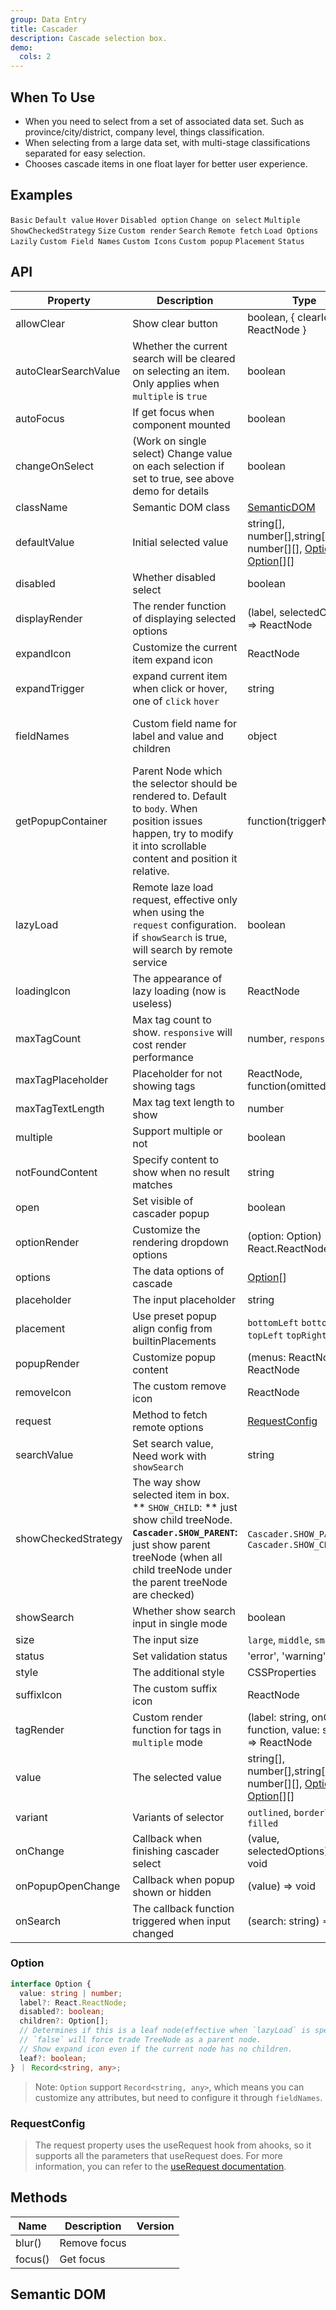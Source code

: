 ```yaml
---
group: Data Entry
title: Cascader
description: Cascade selection box.
demo:
  cols: 2
---
```


## When To Use

- When you need to select from a set of associated data set. Such as province/city/district, company level, things classification.
- When selecting from a large data set, with multi-stage classifications separated for easy selection.
- Chooses cascade items in one float layer for better user experience.

## Examples

<!-- prettier-ignore -->
<code src="./demo/basic.tsx">Basic</code>
<code src="./demo/default-value.tsx">Default value</code>
<code src="./demo/hover.tsx">Hover</code>
<code src="./demo/disabled-option.tsx">Disabled option</code>
<code src="./demo/change-on-select.tsx">Change on select</code>
<code src="./demo/multiple.tsx">Multiple</code>
<code src="./demo/show-checked-strategy.tsx">ShowCheckedStrategy</code>
<code src="./demo/size.tsx">Size</code>
<code src="./demo/custom-render.tsx">Custom render</code>
<code src="./demo/search.tsx">Search</code>
<code src="./demo/request.tsx">Remote fetch</code>
<code src="./demo/lazy.tsx">Load Options Lazily</code>
<code src="./demo/fields-name.tsx">Custom Field Names</code>
<code src="./demo/suffix.tsx" debug>Custom Icons</code>
<code src="./demo/custom-dropdown.tsx">Custom popup</code>
<code src="./demo/placement.tsx">Placement</code>
<code src="./demo/status.tsx">Status</code>

## API

| Property | Description | Type | Default | Version |
| --- | --- | --- | --- | --- |
| allowClear | Show clear button | boolean, { clearIcon?: ReactNode } | true |  |
| autoClearSearchValue | Whether the current search will be cleared on selecting an item. Only applies when `multiple` is `true` | boolean | true |  |
| autoFocus | If get focus when component mounted | boolean | false |  |
| changeOnSelect | (Work on single select) Change value on each selection if set to true, see above demo for details | boolean | false |  |
| className | Semantic DOM class | [SemanticDOM](#semantic-dom) | - |  |
| defaultValue | Initial selected value | string\[], number\[],string\[]\[], number\[]\[], [Option](#option)\[], [Option](#option)\[]\[] | \[] |  |
| disabled | Whether disabled select | boolean | false |  |
| displayRender | The render function of displaying selected options | (label, selectedOptions) => ReactNode | label => label.join(`/`) |  |
| expandIcon | Customize the current item expand icon | ReactNode | - |  |
| expandTrigger | expand current item when click or hover, one of `click` `hover` | string | `click` |  |
| fieldNames | Custom field name for label and value and children | object | { label: `label`, value: `value`, children: `children`, disabled: `disabled`, leaf: `leaf` } |  |
| getPopupContainer | Parent Node which the selector should be rendered to. Default to `body`. When position issues happen, try to modify it into scrollable content and position it relative. | function(triggerNode) | () => document.body |  |
| lazyLoad | Remote laze load request, effective only when using the `request` configuration. if `showSearch` is true, will search by remote service | boolean | false |  |
| loadingIcon | The appearance of lazy loading (now is useless) | ReactNode | - |  |
| maxTagCount | Max tag count to show. `responsive` will cost render performance | number, `responsive` | - |  |
| maxTagPlaceholder | Placeholder for not showing tags | ReactNode, function(omittedValues) | - |  |
| maxTagTextLength | Max tag text length to show | number | - |  |
| multiple | Support multiple or not | boolean | - |  |
| notFoundContent | Specify content to show when no result matches | string | `Not Found` |  |
| open | Set visible of cascader popup | boolean | - |  |
| optionRender | Customize the rendering dropdown options | (option: Option) => React.ReactNode | - |  |
| options | The data options of cascade | [Option](#option)\[] | - |  |
| placeholder | The input placeholder | string | - |  |
| placement | Use preset popup align config from builtinPlacements | `bottomLeft` `bottomRight` `topLeft` `topRight` | `bottomLeft` |  |
| popupRender | Customize popup content | (menus: ReactNode) => ReactNode | - |  |
| removeIcon | The custom remove icon | ReactNode | - |  |
| request | Method to fetch remote options | [RequestConfig](#requestconfig) | - |  |
| searchValue | Set search value, Need work with `showSearch` | string | - |  |
| showCheckedStrategy | The way show selected item in box. ** `SHOW_CHILD`: ** just show child treeNode. **`Cascader.SHOW_PARENT`:** just show parent treeNode (when all child treeNode under the parent treeNode are checked) | `Cascader.SHOW_PARENT`, `Cascader.SHOW_CHILD` | `Cascader.SHOW_PARENT` |  |
| showSearch | Whether show search input in single mode | boolean | false |  |
| size | The input size | `large`, `middle`, `small` | - |  |
| status | Set validation status | 'error', 'warning' | - |  |
| style | The additional style | CSSProperties | - |  |
| suffixIcon | The custom suffix icon | ReactNode | - |  |
| tagRender | Custom render function for tags in `multiple` mode | (label: string, onClose: function, value: string) => ReactNode | - |  |
| value | The selected value | string\[], number\[],string\[]\[], number\[]\[], [Option](#option)\[], [Option](#option)\[]\[] | - |  |
| variant | Variants of selector | `outlined`, `borderless`, `filled` | `outlined` |  |
| onChange | Callback when finishing cascader select | (value, selectedOptions) => void | - |  |
| onPopupOpenChange | Callback when popup shown or hidden | (value) => void | - |  |
| onSearch | The callback function triggered when input changed | (search: string) => void | - |  |

### Option

```typescript
interface Option {
  value: string | number;
  label?: React.ReactNode;
  disabled?: boolean;
  children?: Option[];
  // Determines if this is a leaf node(effective when `lazyLoad` is specified).
  // `false` will force trade TreeNode as a parent node.
  // Show expand icon even if the current node has no children.
  leaf?: boolean;
} ｜ Record<string, any>;
```

> Note: `Option` support `Record<string, any>`, which means you can customize any attributes, but need to configure it through `fieldNames`.

### RequestConfig

> The request property uses the useRequest hook from ahooks, so it supports all the parameters that useRequest does. For more information, you can refer to the [useRequest documentation](https://ahooks.js.org/hooks/use-request).

## Methods

| Name    | Description  | Version |
| ------- | ------------ | ------- |
| blur()  | Remove focus |         |
| focus() | Get focus    |         |

## Semantic DOM

<code src="./demo/_semantic.tsx" simplify></code>
